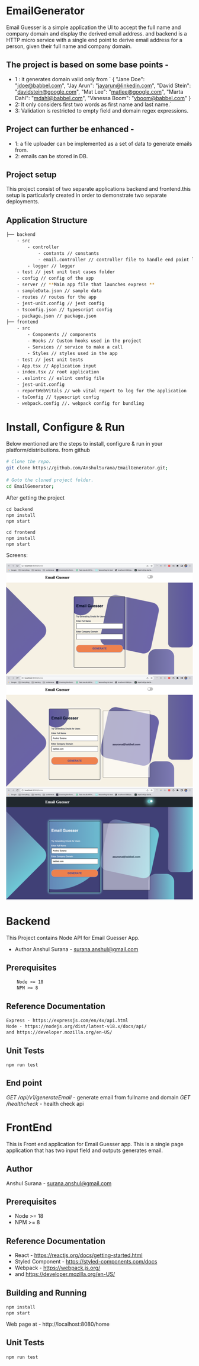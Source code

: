 # EmailGenerator

Email Guesser is a simple application the UI to accept the full name and company domain and display the derived email address.
and backend is a HTTP micro service with a single end point to derive email address for a person, given their full name and company domain.

## The project is based on some base points - 
* 1 : it generates domain valid only from `
    {
    "Jane Doe": "jdoe@babbel.com",
    "Jay Arun": "jayarun@linkedin.com",
    "David Stein": "davidstein@google.com",
    "Mat Lee": "matlee@google.com",
    "Marta Dahl": "mdahl@babbel.com",
    "Vanessa Boom": "vboom@babbel.com"
    }
* 2: It only considers first two words as first name and last name.`
* 3: Validation is restricted to empty field and domain regex expressions.

## Project can further be enhanced - 
* 1: a file uploader can be implemented as a set of data to generate emails from.
* 2: emails can be stored in DB.

## Project setup

This project consist of two separate applications backend and frontend.this setup is particularly created in order to demonstrate two separate deployments.

## Application Structure

```bash
├── backend
    - src
        - controller
            - contants // constants 
            - email.controller // controller file to handle end point logic
        - logger // logger 
    - test // jest unit test cases folder
    - config // config of the app
    - server // **Main app file that launches express **
    - sampleData.json // sample data 
    - routes // routes for the app
    - jest-unit.config // jest config 
    - tsconfig.json // typescript config
    - package.json // package.json
├── frontend
    - src
        - Components // components
        - Hooks // Custom hooks used in the project
        - Services // service to make a call
        - Styles // styles used in the app
    - test // jest unit tests
    - App.tsx // Application input
    - index.tsx // root application
    - .eslintrc // eslint config file
    - jest-unit.config
    - reportWebVitals // web vital report to log for the application
    - tsConfig // typescript config
    - webpack.config //. webpack config for bundling


```
# Install, Configure & Run

Below mentioned are the steps to install, configure & run in your platform/distributions. from github

```bash
# Clone the repo.
git clone https://github.com/AnshulSurana/EmailGenerator.git;

# Goto the cloned project folder.
cd EmailGenerator;
```

After getting the project

```
cd backend
npm install
npm start
```
```
cd frontend
npm install
npm start
```

Screens:

![Screen](/frontend/assets/1.png)
![Screen](/frontend/assets/2.png)
![Screen](/frontend/assets/3.png)


# Backend 

This Project contains Node API for Email Guesser App.

 - Author
Anshul Surana - surana.anshul@gmail.com

## Prerequisites

```
    Node >= 18
    NPM >= 8
```

## Reference Documentation

    Express - https://expressjs.com/en/4x/api.html
    Node - https://nodejs.org/dist/latest-v18.x/docs/api/
    and https://developer.mozilla.org/en-US/

## Unit Tests
    npm run test

## End point
*GET /api/v1/generateEmail*
    - generate email from fullname and domain
*GET /healthcheck*
    - health check api 


# FrontEnd

This is Front end application for Email Guesser app. This is a single page application that has two input field and outputs generates email.


## Author
Anshul Surana - surana.anshul@gmail.com

## Prerequisites
- Node >= 18
- NPM >= 8

## Reference Documentation
- React - https://reactjs.org/docs/getting-started.html
- Styled Component - https://styled-components.com/docs
- Webpack - https://webpack.js.org/
- and https://developer.mozilla.org/en-US/

## Building and Running
    npm install
    npm start

Web page at - http://localhost:8080/home
## Unit Tests
    npm run test
